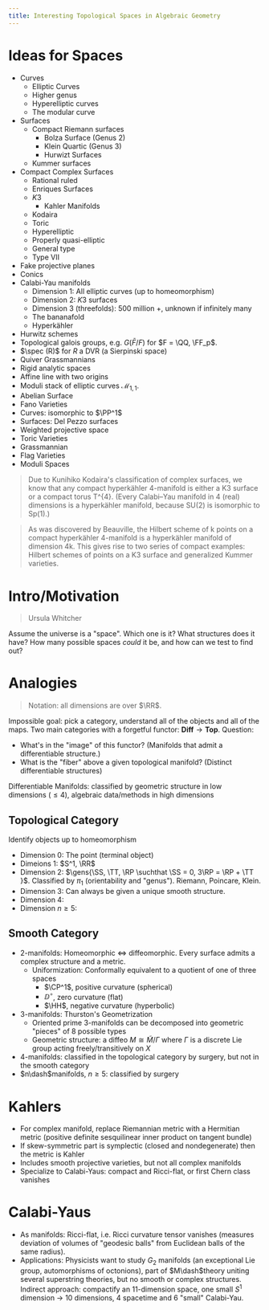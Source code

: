 ```yaml
---
title: Interesting Topological Spaces in Algebraic Geometry
---
```


# Ideas for Spaces

- Curves
  - Elliptic Curves
  - Higher genus
  - Hyperelliptic curves
  - The modular curve
- Surfaces
  - Compact Riemann surfaces
    - Bolza Surface (Genus 2)
    - Klein Quartic (Genus 3)
    - Hurwizt Surfaces
  - Kummer surfaces
- Compact Complex Surfaces
  - Rational ruled
  - Enriques Surfaces
  - $K3$
    - Kahler Manifolds
  - Kodaira
  - Toric
  - Hyperelliptic
  - Properly quasi-elliptic
  - General type
  - Type VII
- Fake projective planes 
- Conics
- Calabi-Yau manifolds
  - Dimension 1: All elliptic curves (up to homeomorphism)
  - Dimension 2: $K3$ surfaces
  - Dimension 3 (threefolds): 500 million +, unknown if infinitely many
  - The bananafold
  - Hyperkähler
- Hurwitz schemes
- Topological galois groups, e.g. $G(\bar F /F )$ for $F = \QQ, \FF_p$.
- $\spec (R)$ for $R$ a DVR (a Sierpinski space)
- Quiver Grassmannians
- Rigid analytic spaces
- Affine line with two origins
- Moduli stack of elliptic curves $\mathcal{M}_{1, 1}$.
- Abelian Surface
- Fano Varieties
 - Curves: isomorphic to $\PP^1$
 - Surfaces: Del Pezzo surfaces
- Weighted projective space
- Toric Varieties
- Grassmannian
- Flag Varieties
- Moduli Spaces

> Due to Kunihiko Kodaira's classification of complex surfaces, we know that any compact hyperkähler 4-manifold is either a K3 surface or a compact torus T^{4}. (Every Calabi–Yau manifold in 4 (real) dimensions is a hyperkähler manifold, because SU(2) is isomorphic to Sp(1).)

> As was discovered by Beauville, the Hilbert scheme of k points on a compact hyperkähler 4-manifold is a hyperkähler manifold of dimension 4k. This gives rise to two series of compact examples: Hilbert schemes of points on a K3 surface and generalized Kummer varieties.

# Intro/Motivation

> Ursula Whitcher

Assume the universe is a "space".
Which one is it? 
What structures does it have?
How many possible spaces *could* it be, and how can we test to find out?

# Analogies

> Notation: all dimensions are over $\RR$.

Impossible goal: pick a category, understand all of the objects and all of the maps.
Two main categories with a forgetful functor: $\mathbf{Diff} \to \mathbf{Top}$.
Question:

- What's in the "image" of this functor? (Manifolds that admit a differentiable structure.)
- What is the "fiber" above a given topological manifold? (Distinct differentiable structures)


Differentiable Manifolds: classified by geometric structure in low dimensions ($\leq 4$), algebraic data/methods in high dimensions


## Topological Category

Identify objects up to homeomorphism

- Dimension 0: The point (terminal object)
- Dimeions 1: $S^1, \RR$
- Dimension 2: $\gens{\SS, \TT, \RP \suchthat \SS = 0, 3\RP = \RP + \TT }$. Classified by $\pi_1$ (orientability and "genus"). Riemann, Poincare, Klein.
- Dimension 3: Can always be given a unique smooth structure. 
- Dimension 4:
- Dimension $n\geq 5$:


## Smooth Category

- 2-manifolds: Homeomorphic $\iff$ diffeomorphic. Every surface admits a complex structure and a metric.
  - Uniformization: Conformally equivalent to a quotient of one of three spaces
    - $\CP^1$, positive curvature (spherical)   
    - $\DD^{\circ}$, zero curvature (flat)
    - $\HH$, negative curvature (hyperbolic)
- 3-manifolds: Thurston's Geometrization
  - Oriented prime 3-manifolds can be decomposed into geometric "pieces" of 8 possible types
  - Geometric structure: a diffeo $M\cong \tilde M/\Gamma$ where $\Gamma$ is a discrete Lie group acting freely/transitively on $X$
- 4-manifolds: classified in the topological category by surgery, but not in the smooth category
- $n\dash$manifolds, $n\geq 5$: classified by surgery

# Kahlers

- For complex manifold, replace Riemannian metric with a Hermitian metric (positive definite sesquilinear inner product on tangent bundle)
- If skew-symmetric part is symplectic (closed and nondegenerate) then the metric is Kahler
- Includes smooth projective varieties, but not all complex manifolds
- Specialize to Calabi-Yaus: compact and Ricci-flat, or first Chern class vanishes

# Calabi-Yaus

- As manifolds: Ricci-flat, i.e. Ricci curvature tensor vanishes (measures deviation of volumes of "geodesic balls" from Euclidean balls of the same radius).
- Applications: Physicists want to study $G_2$ manifolds (an exceptional Lie group, automorphisms of octonions), part of $M\dash$theory uniting several superstring theories, but no smooth or complex structures. 
  Indirect approach: compactify an 11-dimension space, one small $S^1$ dimension $\to$ 10 dimensions, 4 spacetime and 6 "small" Calabi-Yau.

